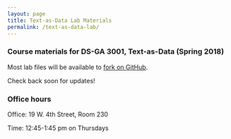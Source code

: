 ```yaml
---
layout: page
title: Text-as-Data Lab Materials
permalink: /text-as-data-lab/
---
```


### Course materials for DS-GA 3001, Text-as-Data (Spring 2018)

Most lab files will be available to <a href="https://github.com/leslie-huang/Text-as-Data-Lab-Spr2018">fork on GitHub</a>.

Check back soon for updates!

### Office hours

Office: 19 W. 4th Street, Room 230

Time: 12:45-1:45 pm on Thursdays
